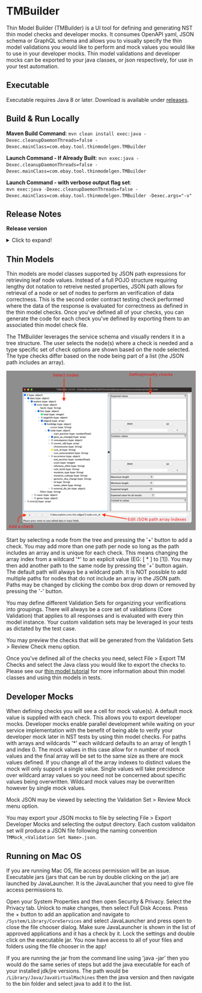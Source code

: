 # TMBuilder
Thin Model Builder (TMBuilder) is a UI tool for defining and generating NST thin model checks and developer mocks. It consumes OpenAPI yaml, JSON schema or GraphQL schema and allows you to visually specify the thin model validations you would like to perform and mock values you would like to use in your developer mocks. Thin model validations and developer mocks can be exported to your java classes, or json respectively, for use in your test automation.  

## Executable

Executable requires Java 8 or later. Download is available under [releases](https://github.com/eBay/NSTSuite/releases).

## Build & Run Locally

**Maven Build Command**:
`mvn clean install exec:java -Dexec.cleanupDaemonThreads=false -Dexec.mainClass=com.ebay.tool.thinmodelgen.TMBuilder`  

**Launch Command - If Already Built**:
`mvn exec:java -Dexec.cleanupDaemonThreads=false -Dexec.mainClass=com.ebay.tool.thinmodelgen.TMBuilder`  

**Launch Command - with verbose output flag set**:  
`mvn exec:java -Dexec.cleanupDaemonThreads=false -Dexec.mainClass=com.ebay.tool.thinmodelgen.TMBuilder -Dexec.args="-v"`

## Release Notes

**Release version**  
<details>
  <summary>Click to expand!</summary>
  
| Version  | Notes                                                                                                                                                                                                                                                                                                                                                                                                                                                                                                            |
|---|------------------------------------------------------------------------------------------------------------------------------------------------------------------------------------------------------------------------------------------------------------------------------------------------------------------------------------------------------------------------------------------------------------------------------------------------------------------------------------------------------------------|
| 3.1.2 | Fix check review bug and formatting. |
| 3.1.1 | Fix export developer mock dialog selection messaging. Eliminating confusion around the file filter referencing Java and Kotlin classes which are not necessary when exporting developer mocks.                                                                                                                                                                                                                                                                                                                   |
| 3.1.0 | Support Kotlin thin model classes.                                                                                                                                                                                                                                                                                                                                                                                                                                                                               |
| 3.0.1 | Upgrade to GraphQL2JSONSchema library 1.1.2 to fix non nullable operation parsing.                                                                                                                                                                                                                                                                                                                                                                                                                               |
| 3.0.0 | Introducing developer mock generation. Read the section on developer mocks for more information.                                                                                                                                                                                                                                                                                                                                                                                                                 |
| 2.0.2 | GraphQL schema processing bug fixes - multiple schema file support and reference type name presentation. If a type definition is missing from the schemas a pop-up message is displayed to the user.                                                                                                                                                                                                                                                                                                             |
| 2.0.1 | Correct GraphQL parsing bug that dropped the operation name from the schema tree.                                                                                                                                                                                                                                                                                                                                                                                                                                |
| 2.0.0 | Adding GraphQL Support. TMB internal file pathing is no longer relative to the TMBuilder executable. Pathing to the schema and export file location is now relative to the TMB file. To update you existing files, place the TMBuilder executable in the same location as your existing TMBuilder executable, open each of your TMB files and then save them. After saving each of your TMB files with the 2.0.0 TMBuilder you are free to move your TMBuilder executable anywhere you like on your file system. |
| 1.0.8 | Fix for array parsing of primitive items.                                                                                                                                                                                                                                                                                                                                                                                                                                                                        |
| 1.0.7 | Fix parsing error related to JSON schema with arrays without defined items.                                                                                                                                                                                                                                                                                                                                                                                                                                      |
| 1.0.6 | Patch for JPJsonObjectCheck output not wrapping output in quotes.                                                                                                                                                                                                                                                                                                                                                                                                                                                |
| 1.0.5 | Support for oneOf/anyOf response model schemas.                                                                                                                                                                                                                                                                                                                                                                                                                                                                  |
| 1.0.4 | JPObjectCheck support code generation for defined checks and added negative contains check for object fields.                                                                                                                                                                                                                                                                                                                                                                                                    |
| 1.0.3 | Fix import statement generation to choose the wrapped JP*Check.                                                                                                                                                                                                                                                                                                                                                                                                                                                  |
| 1.0.2 | Fix duplicate field entry issue.                                                                                                                                                                                                                                                                                                                                                                                                                                                                                 |
| 1.0.1 | Fix for issue reported when parsing strings that are DateTime instances. Significant improvement to OpenAPI parsing time. Recent files will only track .tmb files.                                                                                                                                                                                                                                                                                                                                               |
| 1.0.0 | Support for OpenAPI schema                                                                                                                                                                                                                                                                                                                                                                                                                                                                                       |
</details>

## Thin Models
Thin models are model classes supported by JSON path expressions for retrieving leaf node values. Instead of a full POJO structure requiring lengthy dot notation to retreive nested properties, JSON path allows for retrieval of a node or set of nodes to perform an verification of data correctness. This is the second order contract testing check performed where the data of the response is evaluated for correctness as defined in the thin model checks. Once you've defined all of your checks, you can generate the code for each check you've defined by exporting them to an associated thin model check file.

The TMBuilder leverages the service schema and visually renders it in a tree structure. The user selects the node(s) where a check is needed and a type specific set of check options are shown based on the node selected. The type checks differ based on the node being part of a list (the JSON path includes an array).

<img src="images/ui_overview.png">

Start by selecting a node from the tree and pressing the '+' button to add a check. You may add more than one path per node so long as the path includes an array and is unique for each check. This means changing the array index from a wildcard '*' to an explicit value (EG: [ * ] to [1]). You may then add another path to the same node by pressing the '+' button again. The default path will always be a wildcard path. It is NOT possible to add multiple paths for nodes that do not include an array in the JSON path. Paths may be changed by clicking the combo box drop down or removed by pressing the '-' button.

You may define different Validation Sets for organizing your verifications into groupings. There will always be a core set of validations (Core Validation) that applies to all responses and is evaluated with every thin model instance. Your custom validation sets may be leveraged in your tests as dictated by the test case.

You may preview the checks that will be generated from the Validation Sets > Review Check menu option.

Once you've defined all of the checks you need, select File > Export TM Checks and select the Java class you would like to export the checks to. Please see our [thin model tutorial](https://github.com/eBay/NSTSuite/tree/main/NSTTutorials/ThinModels) for more information about thin model classes and using thin models in tests.

## Developer Mocks
When defining checks you will see a cell for mock value(s). A default mock value is supplied with each check. This allows you to export developer mocks. Developer mocks enable parallel development while waiting on your service implementation with the benefit of being able to verify your developer mock later in NST tests by using thin model checks. For paths with arrays and wildcards '*' each wildcard defaults to an array of length 1 and index 0. The mock values in this case allow for n number of mock values and the final array will be set to the same size as there are mock values defined. If you change all of the array indexes to distinct values the mock will only support a single value. Single values will take precidence over wildcard array values so you need not be concerned about specific values being overwritten. Wildcard mock values may be overwritten however by single mock values.

Mock JSON may be viewed by selecting the Validation Set > Review Mock menu option.

You may export your JSON mocks to file by selecting File > Export Developer Mocks and selecting the output directory. Each custom validaiton set will produce a JSON file following the naming convention `TMMock_<Validation Set Name>.json`.

## Running on Mac OS  
If you are running Mac OS, file access permission will be an issue. Executable jars (jars that can be run by double clicking on the jar) are launched by JavaLauncher. It is the JavaLauncher that you need to give file access permissions to.

Open your System Properties and then open Security & Privacy. Select the Privacy tab. Unlock to make changes, then select Full Disk Access. Press the + button to add an application and navigate to `/System/Library/CoreServices` and select JavaLauncher and press open to close the file chooser dialog. Make sure JavaLauncher is shown in the list of approved applications and it has a check by it. Lock the settings and double click on the executable jar. You now have access to all of your files and folders using the file chooser in the app!

If you are running the jar from the command line using 'java -jar' then you would do the same series of steps but add the java executable for each of your installed jdk/jre versions. The path would be `/Library/Java/JavaVirtualMachines` then the java version and then navigate to the bin folder and select java to add it to the list.
